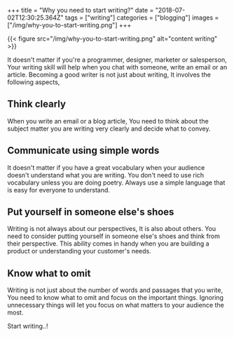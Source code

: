 +++
title = "Why you need to start writing?"
date = "2018-07-02T12:30:25.364Z"
tags = ["writing"]
categories = ["blogging"]
images = ["/img/why-you-to-start-writing.png"]
+++

{{< figure src="/img/why-you-to-start-writing.png" alt="content writing" >}}

It doesn't matter if you're a programmer, designer, marketer or salesperson, Your writing skill will help when you chat with someone, write an email or an article. Becoming a good writer is not just about writing, It involves the following aspects,

## Think clearly
When you write an email or a blog article, You need to think about the subject matter you are writing very clearly and decide what to convey.

## Communicate using simple words
It doesn't matter if you have a great vocabulary when your audience doesn't understand what you are writing. You don't need to use rich vocabulary unless you are doing poetry. Always use a simple language that is easy for everyone to understand. 

## Put yourself in someone else's shoes
Writing is not always about our perspectives, It is also about others. You need to consider putting yourself in someone else's shoes and think from their perspective. This ability comes in handy when you are building a product or understanding your customer's needs.

## Know what to omit
Writing is not just about the number of words and passages that you write, You need to know what to omit and focus on the important things. Ignoring unnecessary things will let you focus on what matters to your audience the most.


Start writing..! 